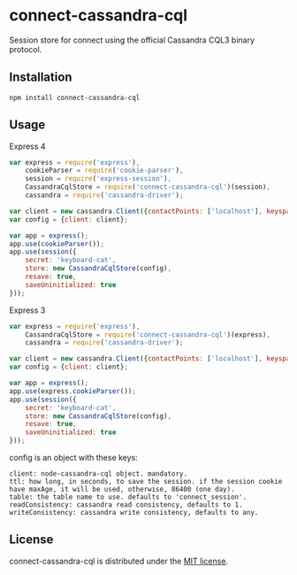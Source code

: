 # connect-cassandra-cql
Session store for connect using the official Cassandra CQL3 binary protocol.

## Installation
```
npm install connect-cassandra-cql
```

## Usage
Express 4
```javascript
var express = require('express'),
    cookieParser = require('cookie-parser'),
    session = require('express-session'),
    CassandraCqlStore = require('connect-cassandra-cql')(session),
    cassandra = require('cassandra-driver');

var client = new cassandra.Client({contactPoints: ['localhost'], keyspace: 'myKeyspace'});
var config = {client: client};

var app = express();
app.use(cookieParser());
app.use(session({
    secret: 'keyboard-cat',
    store: new CassandraCqlStore(config),
    resave: true,
    saveUninitialized: true
}));
```

Express 3
```javascript
var express = require('express'),
    CassandraCqlStore = require('connect-cassandra-cql')(express),
    cassandra = require('cassandra-driver');

var client = new cassandra.Client({contactPoints: ['localhost'], keyspace: 'myKeyspace'});
var config = {client: client};

var app = express();
app.use(express.cookieParser());
app.use(session({
    secret: 'keyboard-cat',
    store: new CassandraCqlStore(config),
    resave: true,
    saveUninitialized: true
}));
```
config is an object with these keys:
```
client: node-cassandra-cql object. mandatory.
ttl: how long, in seconds, to save the session. if the session cookie have maxAge, it will be used, otherwise, 86400 (one day).
table: the table name to use. defaults to 'connect_session'.
readConsistency: cassandra read consistency, defaults to 1.
writeConsistency: cassandra write consistency, defaults to any.
```

## License

connect-cassandra-cql is distributed under the [MIT license](https://raw.github.com/asafyish/connect-cassandra-cql/master/LICENSE).